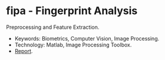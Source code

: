 # fipa - Fingerprint Analysis
Preprocessing and Feature Extraction.

- Keywords: Biometrics, Computer Vision, Image Processing.
- Technology: Matlab, Image Processing Toolbox.
- [Report](https://www.slideshare.net/RolandBruggmann/merkmalsextraktion-am-fingerabdruck).
